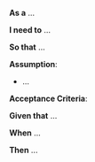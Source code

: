 **As a** ...

**I need to** ...

**So that** ...


**Assumption**:

- ...

**Acceptance Criteria**:

**Given that** ...

**When** ...

**Then** ...
